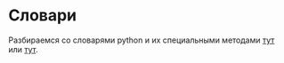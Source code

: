 # Словари

Разбираемся со словарями python и их специальными методами [тут](https://pyprog.pro/python/py/dict/dict_methods.html) или [тут](https://pythonist.ru/top-10-metodov-slovarej-v-python/).